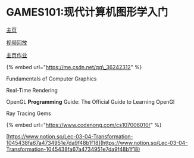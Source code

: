 # GAMES101:现代计算机图形学入门

[主页](http://games-cn.org/intro-graphics/)

[视频回放](https://www.bilibili.com/video/BV1X7411F744?p=6&t=2287)

[主页作业](http://games-cn.org/forums/topic/allhw/)

{% embed url="https://me.csdn.net/qq\_36242312" %}

Fundamentals of Computer Graphics

Real-Time Rendering

OpenGL **Programming** Guide: The Official Guide to Learning OpenGl

Ray Tracing Gems



{% embed url="https://www.codenong.com/cs107006010/" %}

[https://www.notion.so/Lec-03-04-Transformation-1045438fa67a4734951e7da9f48b1f18](https://www.notion.so/Lec-03-04-Transformation-1045438fa67a4734951e7da9f48b1f18)



